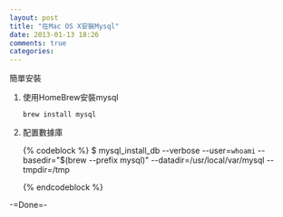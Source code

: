 ```yaml
---
layout: post
title: "在Mac OS X安裝Mysql"
date: 2013-01-13 18:26
comments: true
categories: 
---
```

簡單安裝

1. 使用HomeBrew安裝mysql

	`brew install mysql`
	
2. 配置數據庫
	
	{% codeblock %}
	$ mysql_install_db --verbose --user=`whoami` --basedir="$(brew --prefix mysql)" --datadir=/usr/local/var/mysql --tmpdir=/tmp

	{% endcodeblock %}
	
-=Done=-